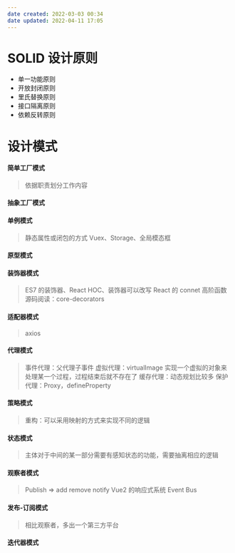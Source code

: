```yaml
---
date created: 2022-03-03 00:34
date updated: 2022-04-11 17:05
---
```


# SOLID 设计原则

- 单一功能原则
- 开放封闭原则
- 里氏替换原则
- 接口隔离原则
- 依赖反转原则

# 设计模式

#### 简单工厂模式

> 依据职责划分工作内容

#### 抽象工厂模式

#### 单例模式

> 静态属性或闭包的方式
> Vuex、Storage、全局模态框

#### 原型模式

#### 装饰器模式

> ES7 的装饰器、React HOC、装饰器可以改写 React 的 connet 高阶函数
> 源码阅读：core-decorators

#### 适配器模式

> axios

#### 代理模式

> 事件代理：父代理子事件
> 虚拟代理：virtualImage 实现一个虚拟的对象来处理某一个过程，过程结束后就不存在了
> 缓存代理：动态规划比较多
> 保护代理：Proxy，defineProperty

#### 策略模式

> 重构：可以采用映射的方式来实现不同的逻辑

#### 状态模式

> 主体对于中间的某一部分需要有感知状态的功能，需要抽离相应的逻辑

#### 观察者模式

> Publish => add remove notify
> Vue2 的响应式系统
> Event Bus

#### 发布-订阅模式

> 相比观察者，多出一个第三方平台

#### 迭代器模式
